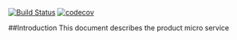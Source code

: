 [![Build Status](https://travis-ci.org/reactivesw/catalog.svg?branch=master)](https://travis-ci.org/reactivesw/catalog)
[![codecov](https://codecov.io/gh/reactivesw/catalog/branch/master/graph/badge.svg)](https://codecov.io/gh/reactivesw/catalog)

##Introduction
This document describes the product micro service
